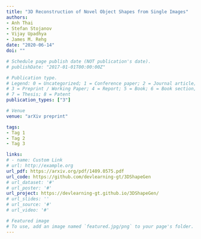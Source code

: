```yaml
---
title: "3D Reconstruction of Novel Object Shapes from Single Images"
authors:
- Anh Thai
- Stefan Stojanov
- Vijay Upadhya
- James M. Rehg
date: "2020-06-14"
doi: ""

# Schedule page publish date (NOT publication's date).
# publishDate: "2017-01-01T00:00:00Z"

# Publication type.
# Legend: 0 = Uncategorized; 1 = Conference paper; 2 = Journal article;
# 3 = Preprint / Working Paper; 4 = Report; 5 = Book; 6 = Book section;
# 7 = Thesis; 8 = Patent
publication_types: ["3"]

# Venue
venue: "arXiv preprint"

tags:
- Tag 1
- Tag 2
- Tag 3

links:
# - name: Custom Link
# url: http://example.org
url_pdf: https://arxiv.org/pdf/1409.0575.pdf 
url_code: https://github.com/devlearning-gt/3DShapeGen
# url_dataset: '#'
# url_poster: '#'
url_project: https://devlearning-gt.github.io/3DShapeGen/
# url_slides: ''
# url_source: '#'
# url_video: '#'

# Featured image
# To use, add an image named `featured.jpg/png` to your page's folder. 
---
```

